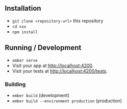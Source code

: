 ## Installation

* `git clone <repository-url>` this repository
* `cd xxx`
* `npm install`

## Running / Development

* `ember serve`
* Visit your app at [http://localhost:4200](http://localhost:4200).
* Visit your tests at [http://localhost:4200/tests](http://localhost:4200/tests).


### Building

* `ember build` (development)
* `ember build --environment production` (production)